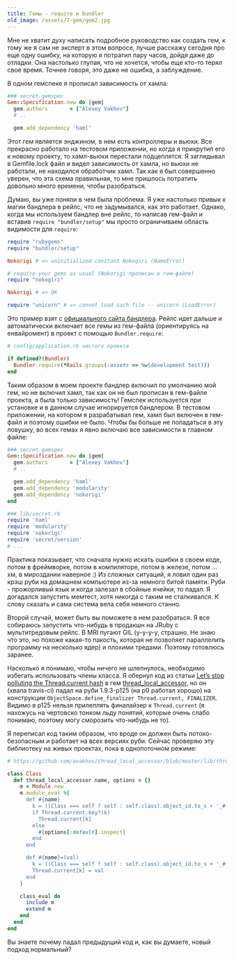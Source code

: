 ```yaml
---
title: Гемы - require и bundler
old_image: /assets/7-gem/gem2.jpg
---
```


Мне не хватит духу написать подробное руководство как создать гем, к тому же я сам не эксперт в этом вопросе, лучше
расскажу сегодня про еще одну ошибку, на которую я потратил пару часов, дойдя даже до отладки. Она
настолько глупая, что не хочется, чтобы еще кто-то терял свое время. Точнее говоря, это даже не ошибка, а заблуждение.

В одном гемспеке я прописал зависимость от хамла:

``` ruby
### secret.gemspec
Gem::Specification.new do |gem|
  gem.authors       = ["Alexey Vakhov"]
  # ..

  gem.add_dependency 'haml'
```

Этот гем является энджином, в нем есть контроллеры и вьюхи. Все прекрасно работало на тестовом приложении, но когда я прикрутил
его к новому проекту, то хамл-вьюхи перестали подцеплятся. Я заглядывал в Gemfile.lock файл и видел зависимость от хамла, но вьюхи
не работали, не находился обработчик хамл. Так как я был совершенно уверен, что эта схема правильная, то мне пришлось потратить
довольно много времени, чтобы разобраться.

Думаю, вы уже поняли в чем была проблема. Я уже настолько привык к магии бандлера в рейлс, что не задумывался,
как это работает. Однако, когда мы используем бандлер вне рейлс, то написав гем-файл и вставив `require "bundler/setup"`
мы просто ограничиваем область видимости для `require`:

``` ruby
require "rubygems"
require "bundler/setup"

Nokorigi # => uninitialized constant Nokogiri (NameError)

# require your gems as usual (Nokorigi прописан в гем-файле)
require "nokogiri"

Nokorigi # => OK

require "unicorn" # => cannot load such file -- unicorn (LoadError)
```

Это пример взят с [официального сайта бандлера](http://gembundler.com/). Рейлс идет дальше и автоматически включает
все гемы из гем-файла (ориентируясь на енвайромент) в проект с помощью `Bundler.require`:

``` ruby
# config/application.rb чистого проекта

if defined?(Bundler)
  Bundler.require(*Rails.groups(:assets => %w(development test)))
end
```

Таким образом в моем проекте бандлер включил по умолчанию мой гем, но не включил хамл, так как он не был прописан в гем-файле проекта, 
а была только зависимость!
Гемспек используется при установке и в данном случае игнорируется бандлером. В тестовом приложении, на котором я разрабатывал гем,
хамл был включен в гем-файл и поэтому ошибки не было. Чтобы бы больше не попадаться в эту ловушку, во всех гемах я явно включаю
все зависимости в главном файле:

``` ruby
### secret.gemspec
Gem::Specification.new do |gem|
  gem.authors       = ["Alexey Vakhov"]
  # ..

  gem.add_dependency 'haml'
  gem.add_dependency 'modularity'
  gem.add_dependency 'nokorigi'
end

### lib/secret.rb
require 'haml'
require 'modularity'
require 'nokorigi'
require 'secret/version'
# ...
```

Практика показывает, что сначала нужно искать ошибки в своем коде, потом в фреймворке, потом в компиляторе, потом в железе, потом ... хм, в мироздании наверное :) Из сложных ситуаций, я ловил один раз крэш руби на домашнем компьютере из-за немного битой памяти. Руби - прожорливый язык и когда залезал в сбойные ячейки, то падал. Я догадался запустить мемтест, хотя никогда с таким не сталкивался. К слову сказать и сама система вела себя немного станно. 

Второй случай, может быть вы поможете в нем разобраться. Я все собираюсь запустить что-нибудь в
продакшн на JRuby с мультитредовым рейлс. В MRI пугают GIL (у-у-у-у, страшно. Не знаю что это, но похоже какая-то пакость, которая
не позволяет параллелить программу на несколько ядер) и плохими тредами. Поэтому готовлюсь заранее.

Насколько я понимаю, чтобы
ничего не шлепнулось, необходимо избегать использовать члены класса. Я обернул код из статьи [Let’s stop polluting the Thread.current hash](http://coderrr.wordpress.com/2008/04/10/lets-stop-polluting-the-threadcurrent-hash/) в
гем [thread_local_accessor](https://github.com/avakhov/thread_local_accessor), но он (хвала travis-ci) падал на руби 1.9.3-p125
(на p0 работал хорошо) на конструкции `ObjectSpace.define_finalizer Thread.current, FINALIZER`. Видимо в p125 нельзя прилеплять
финалайзер к `Thread.current` (я нахожусь на чертовско тонком льду понятий, которые очень слабо понимаю,
поэтому могу сморозить что-нибудь не то).

Я переписал код таким образом, что вроде он должен быть потоко-безопасным и
работает на всех версиях руби. Сейчас проверяю эту библиотеку на живых проектах, пока в однопоточном режиме:

``` ruby
# https://github.com/avakhov/thread_local_accessor/blob/master/lib/thread_local_accessor.rb

class Class
  def thread_local_accessor name, options = {}
    m = Module.new
    m.module_eval %{
      def #{name}
        k = ((Class === self ? self : self.class).object_id.to_s + '_#{name}').to_sym
        if Thread.current.key?(k)
          Thread.current[k]
        else
          #{options[:default].inspect}
        end
      end

      def #{name}=(val)
        k = ((Class === self ? self : self.class).object_id.to_s + '_#{name}').to_sym
        Thread.current[k] = val
      end
    }

    class_eval do
      include m
      extend m
    end
  end
end
```

Вы знаете почему падал предыдущий код и, как вы думаете, новый подход нормальный?
